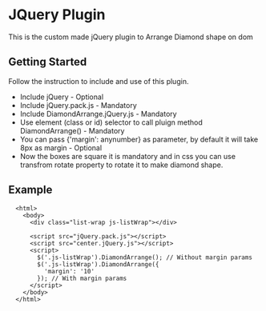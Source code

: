 # JQuery Plugin

This is the custom made jQuery plugin to Arrange Diamond shape on dom

## Getting Started

Follow the instruction to include and use of this plugin.
* Include jQuery - Optional
* Include jQuery.pack.js - Mandatory
* Include DiamondArrange.jQuery.js - Mandatory
* Use element (class or id) selector to call pluign method DiamondArrange() - Mandatory
* You can pass {'margin': anynumber} as parameter, by default it will take 8px as margin - Optional
* Now the boxes are square it is mandatory and in css you can use transfrom rotate property to rotate it to make diamond shape.


## Example

```
  <html>
    <body>
      <div class="list-wrap js-listWrap"></div>

      <script src="jQuery.pack.js"></script>
      <script src="center.jQuery.js"></script>
      <script>
        $('.js-listWrap').DiamondArrange(); // Without margin params
        $('.js-listWrap').DiamondArrange({
          'margin': '10'
        }); // With margin params
      </script>
    </body>
  </html>
```
